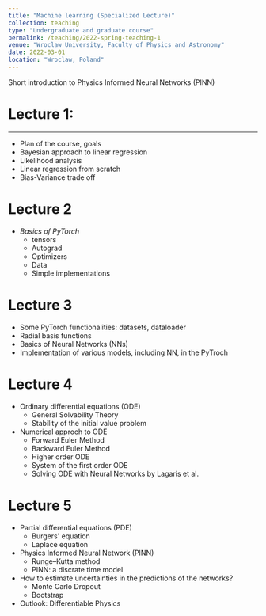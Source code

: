 ```yaml
---
title: "Machine learning (Specialized Lecture)"
collection: teaching
type: "Undergraduate and graduate course"
permalink: /teaching/2022-spring-teaching-1
venue: "Wroclaw University, Faculty of Physics and Astronomy"
date: 2022-03-01
location: "Wroclaw, Poland"
---
```

Short introduction to Physics Informed Neural Networks (PINN)

# Lecture 1:
------

* Plan of the course, goals
* Bayesian approach to linear regression
* Likelihood analysis
* Linear regression from scratch
* Bias-Variance trade off

# Lecture 2

* _Basics of PyTorch_
  * tensors
  * Autograd
  * Optimizers
  * Data
  * Simple implementations
 
# Lecture 3

* Some PyTorch functionalities: datasets, dataloader
* Radial basis functions
* Basics of Neural Networks (NNs)
* Implementation of various models, including NN, in the PyTroch

# Lecture 4

* Ordinary differential equations (ODE)
  * General Solvability Theory
  * Stability of the initial value problem
* Numerical approch to ODE
  * Forward Euler Method
  * Backward Euler Method
  * Higher order ODE
  * System of the first order ODE
  * Solving ODE with Neural Networks by Lagaris et al.

# Lecture 5

* Partial differential equations (PDE)
  * Burgers' equation
  * Laplace equation
* Physics Informed Neural Network (PINN) 
  * Runge–Kutta method
  * PINN:  a discrate time model
* How to estimate uncertainties in the predictions of the networks?
  * Monte Carlo Dropout
  * Bootstrap
* Outlook: Differentiable Physics
